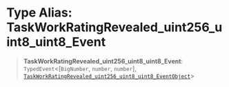 # Type Alias: TaskWorkRatingRevealed\_uint256\_uint8\_uint8\_Event

> **TaskWorkRatingRevealed\_uint256\_uint8\_uint8\_Event**: `TypedEvent`\<\[`BigNumber`, `number`, `number`\], [`TaskWorkRatingRevealed_uint256_uint8_uint8_EventObject`](../interfaces/TaskWorkRatingRevealed_uint256_uint8_uint8_EventObject.md)\>
